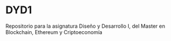 # DYD1
Repositorio para la asignatura Diseño y Desarrollo I, del Master en Blockchain, Ethereum y Criptoeconomía
